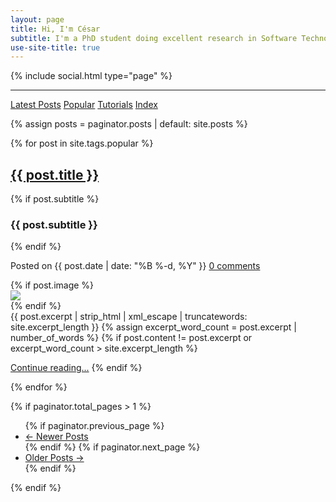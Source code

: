 ```yaml
---
layout: page
title: Hi, I'm César
subtitle: I'm a PhD student doing excellent research in Software Technology for the benefit of the Swedish industry
use-site-title: true
---
```


{% include social.html type="page" %}

---

<div class="list-filters">
  <a href="/" class="list-filter">Latest Posts</a>
  <a href="/popular" class="list-filter filter-selected">Popular</a>
  <a href="/tutorials" class="list-filter">Tutorials</a>
  <a href="/tags" class="list-filter">Index</a>
</div>


{% assign posts = paginator.posts | default: site.posts %}

<div class="posts-list">
  {% for post in site.tags.popular %}
     <article class="post-preview">
      <span class="text-left">
     <a href="{{ post.url | prepend: site.baseurl }}">
       <h2 class="post-title">{{ post.title }}</h2>
     </a>
         {% if post.subtitle %}
       <h3 class="post-subtitle">
         {{ post.subtitle }}
       </h3>
       {% endif %}
     <p class="post-meta-index">
                     Posted on {{ post.date | date: "%B %-d, %Y" }}
              <span id="comments-count">
                 <i class="fas fa-comments"></i>
                 <a href="https://www.cesarsotovalero.net{{post.url}}#disqus_thread">0 comments</a>
              </span>
     </p>
         </span>
      <div class="post-entry-container">
         {% if post.image %}
         <div class="post-image" style="height: auto; width: auto;">
            <a href="{{ post.url | prepend: site.baseurl }}">
               <img src="{{ post.image }}"> </a></div>
         {% endif %}
         <div class="post-entry">
            {{ post.excerpt | strip_html | xml_escape | truncatewords: site.excerpt_length }} {% assign excerpt_word_count = post.excerpt
            | number_of_words %} {% if post.content != post.excerpt or excerpt_word_count > site.excerpt_length %}
            <p class="post-read-more-block">
               <a href="{{ post.url | prepend: site.baseurl }}" class="post-read-more">Continue reading...</a> {% endif %}
            </p>
         </div>
      </div>
     </article>
  {% endfor %}
</div>

{% if paginator.total_pages > 1 %}
<ul class="pagination main-pager">
  {% if paginator.previous_page %}
  <li class="page-item previous">
    <a class="page-link" href="{{ paginator.previous_page_path | absolute_url }}">&larr; Newer Posts</a>
  </li>
  {% endif %}
  {% if paginator.next_page %}
  <li class="page-item next">
    <a class="page-link" href="{{ paginator.next_page_path | absolute_url }}">Older Posts &rarr;</a>
  </li>
  {% endif %}
</ul>
{% endif %}



